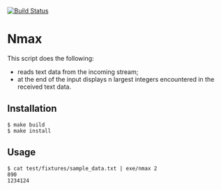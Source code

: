 [![Build Status](https://travis-ci.org/igor-i/nmax.svg?branch=master)](https://travis-ci.org/igor-i/nmax)

# Nmax

This script does the following:
  * reads text data from the incoming stream;
  * at the end of the input displays n largest integers encountered in the received text data.

## Installation

    $ make build
    $ make install

## Usage

    $ cat test/fixtures/sample_data.txt | exe/nmax 2
    890
    1234124

